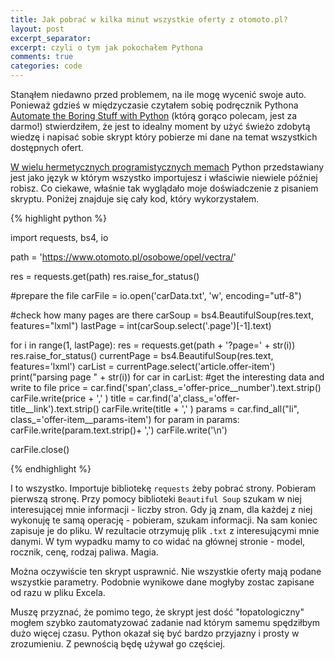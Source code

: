 ```yaml
---
title: Jak pobrać w kilka minut wszystkie oferty z otomoto.pl?
layout: post
excerpt_separator: 
excerpt: czyli o tym jak pokochałem Pythona
comments: true
categories: code
---
```


<p>Stanąłem niedawno przed problemem, na ile mogę wycenić swoje auto. Ponieważ gdzieś w międzyczasie czytałem sobię podręcznik Pythona <a href="http://automatetheboringstuff.com/">Automate the Boring Stuff with Python</a> (którą gorąco polecam, jest za darmo!) stwierdziłem, że jest to idealny moment by użyć świeżo zdobytą wiedzę i napisać sobie skrypt który pobierze mi dane na temat wszystkich dostępnych ofert.</p>

<p><a href="https://www.reddit.com/r/programming/comments/fqtqk/if_programming_languages_were_essays/">W wielu hermetycznych programistycznych memach</a> Python przedstawiany jest jako język w którym wszystko importujesz i właściwie niewiele później robisz. Co ciekawe, właśnie tak wyglądało moje doświadczenie z pisaniem skryptu. Poniżej znajduje się cały kod, który wykorzystałem.</p>

{% highlight python %}

import requests, bs4, io

path = 'https://www.otomoto.pl/osobowe/opel/vectra/'

res = requests.get(path)
res.raise_for_status()

#prepare the file
carFile = io.open('carData.txt', 'w', encoding="utf-8")


#check how many pages are there
carSoup = bs4.BeautifulSoup(res.text, features="lxml")
lastPage = int(carSoup.select('.page')[-1].text)

for i in range(1, lastPage):
    res = requests.get(path + '?page=' + str(i))
    res.raise_for_status()
    currentPage = bs4.BeautifulSoup(res.text, features='lxml')
    carList = currentPage.select('article.offer-item')
    print("parsing page " + str(i))
    for car in carList:
        #get the interesting data and write to file
        price = car.find('span',class_='offer-price__number').text.strip()
        carFile.write(price + ',' )
        title = car.find('a',class_='offer-title__link').text.strip()
        carFile.write(title + ',' )
        params = car.find_all("li", class_='offer-item__params-item')
        for param in params:
            carFile.write(param.text.strip()+ ',')
        carFile.write('\n')
    
carFile.close()

{% endhighlight %}

<p>I to wszystko. Importuje bibliotekę <code>requests</code> żeby pobrać strony. Pobieram pierwszą stronę. Przy pomocy biblioteki <code>Beautiful Soup</code> szukam w niej interesującej mnie informacji - liczby stron. Gdy ją znam, dla każdej z niej wykonuję te samą operację - pobieram, szukam informacji. Na sam koniec zapisuje je do pliku. W rezultacie otrzymuję plik <code>.txt</code> z interesującymi mnie danymi. W tym wypadku mamy to co widać na głównej stronie - model, rocznik, cenę, rodzaj paliwa. Magia.</p>

<p>Można oczywiście ten skrypt usprawnić. Nie wszystkie oferty mają podane wszystkie parametry. Podobnie wynikowe dane mogłyby zostac zapisane od razu w pliku Excela.</p>

<p>Muszę przyznać, że pomimo tego, że skrypt jest dość "łopatologiczny" mogłem szybko zautomatyzować zadanie nad którym samemu spędziłbym dużo więcej czasu. Python okazał się być bardzo przyjazny i prosty w zrozumieniu. Z pewnością będę używał go częściej.</p>
